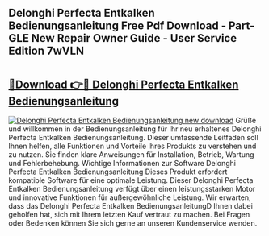 ## Delonghi Perfecta Entkalken Bedienungsanleitung Free Pdf Download - Part-GLE New Repair Owner Guide - User Service Edition 7wVLN

# <h2><a href="http://df3sa0k.blite.top/?on=Delonghi+Perfecta+Entkalken+Bedienungsanleitung">🔗Download 👉🔴 Delonghi Perfecta Entkalken Bedienungsanleitung</a></h2>

[![Delonghi Perfecta Entkalken Bedienungsanleitung new download](https://i.imgur.com/lujVjoI.png)](http://df3sa0k.blite.top/?on=Delonghi+Perfecta+Entkalken+Bedienungsanleitung)
Grüße und willkommen in der Bedienungsanleitung für Ihr neu erhaltenes Delonghi Perfecta Entkalken Bedienungsanleitung. Dieser umfassende Leitfaden soll Ihnen helfen, alle Funktionen und Vorteile Ihres Produkts zu verstehen und zu nutzen. Sie finden klare Anweisungen für Installation, Betrieb, Wartung und Fehlerbehebung. Wichtige Informationen zur Software Delonghi Perfecta Entkalken Bedienungsanleitung Dieses Produkt erfordert kompatible Software für eine optimale Leistung. Dieser Delonghi Perfecta Entkalken Bedienungsanleitung verfügt über einen leistungsstarken Motor und innovative Funktionen für außergewöhnliche Leistung. Wir erwarten, dass das Delonghi Perfecta Entkalken BedienungsanleitungD Ihnen dabei geholfen hat, sich mit Ihrem letzten Kauf vertraut zu machen. Bei Fragen oder Bedenken können Sie sich gerne an unseren Kundenservice wenden.
